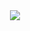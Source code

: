 <div align="center">
  <img src="https://readme-typing-svg.herokuapp.com?font=Fira+Code&size=24&duration=100&pause=6&color=FF0000&center=true&vCenter=true&height=40&lines=Eяяoя+404+Not+Found" /> 
</div>
